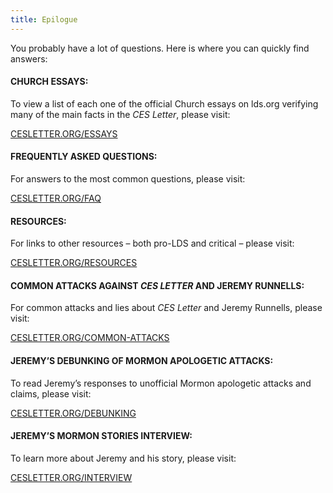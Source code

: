 ```yaml
---
title: Epilogue
---
```


<RedTitleBar title="Epilogue" />

You probably have a lot of questions. Here is where you can quickly find answers:

#### CHURCH ESSAYS:

To view a list of each one of the official Church essays on lds.org verifying many of the main facts in the _CES Letter_, please visit:

[CESLETTER.ORG/ESSAYS](http://cesletter.org/essays)

####  FREQUENTLY ASKED QUESTIONS:

For answers to the most common questions, please visit:

[CESLETTER.ORG/FAQ](http://cesletter.org/faq)

#### RESOURCES:

For links to other resources – both pro-LDS and critical – please visit:

[CESLETTER.ORG/RESOURCES](http://cesletter.org/resources)


#### COMMON ATTACKS AGAINST _CES LETTER_ AND JEREMY RUNNELLS:

For common attacks and lies about _CES Letter_ and Jeremy Runnells, please visit:

[CESLETTER.ORG/COMMON-ATTACKS](https://cesletter.org/common-attacks/)

#### JEREMY’S DEBUNKING OF MORMON APOLOGETIC ATTACKS:

To read Jeremy’s responses to unofficial Mormon apologetic attacks and claims, please visit:

[CESLETTER.ORG/DEBUNKING](https://cesletter.org/debunking)

#### JEREMY’S MORMON STORIES INTERVIEW:

To learn more about Jeremy and his story, please visit:

[CESLETTER.ORG/INTERVIEW](https://cesletter.org/interview)
